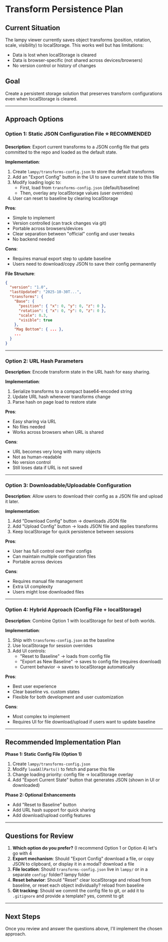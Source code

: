 # Transform Persistence Plan

## Current Situation

The lampy viewer currently saves object transforms (position, rotation, scale, visibility) to localStorage. This works well but has limitations:

- Data is lost when localStorage is cleared
- Data is browser-specific (not shared across devices/browsers)
- No version control or history of changes

## Goal

Create a persistent storage solution that preserves transform configurations even when localStorage is cleared.

---

## Approach Options

### Option 1: Static JSON Configuration File ⭐ **RECOMMENDED**

**Description**: Export current transforms to a JSON config file that gets committed to the repo and loaded as the default state.

**Implementation**:

1. Create `lampy/transforms-config.json` to store the default transforms
2. Add an "Export Config" button in the UI to save current state to this file
3. Modify loading logic to:
   - First, load from `transforms-config.json` (default/baseline)
   - Then, overlay any localStorage values (user overrides)
4. User can reset to baseline by clearing localStorage

**Pros**:

- Simple to implement
- Version controlled (can track changes via git)
- Portable across browsers/devices
- Clear separation between "official" config and user tweaks
- No backend needed

**Cons**:

- Requires manual export step to update baseline
- Users need to download/copy JSON to save their config permanently

**File Structure**:

```json
{
  "version": "1.0",
  "lastUpdated": "2025-10-30T...",
  "transforms": {
    "Base": {
      "position": { "x": 0, "y": 0, "z": 0 },
      "rotation": { "x": 0, "y": 0, "z": 0 },
      "scale": 0.3,
      "visible": true
    },
    "Mag Bottom": { ... },
    ...
  }
}
```

---

### Option 2: URL Hash Parameters

**Description**: Encode transform state in the URL hash for easy sharing.

**Implementation**:

1. Serialize transforms to a compact base64-encoded string
2. Update URL hash whenever transforms change
3. Parse hash on page load to restore state

**Pros**:

- Easy sharing via URL
- No files needed
- Works across browsers when URL is shared

**Cons**:

- URL becomes very long with many objects
- Not as human-readable
- No version control
- Still loses data if URL is not saved

---

### Option 3: Downloadable/Uploadable Configuration

**Description**: Allow users to download their config as a JSON file and upload it later.

**Implementation**:

1. Add "Download Config" button → downloads JSON file
2. Add "Upload Config" button → loads JSON file and applies transforms
3. Keep localStorage for quick persistence between sessions

**Pros**:

- User has full control over their configs
- Can maintain multiple configuration files
- Portable across devices

**Cons**:

- Requires manual file management
- Extra UI complexity
- Users might lose downloaded files

---

### Option 4: Hybrid Approach (Config File + localStorage)

**Description**: Combine Option 1 with localStorage for best of both worlds.

**Implementation**:

1. Ship with `transforms-config.json` as the baseline
2. Use localStorage for session overrides
3. Add UI controls:
   - "Reset to Baseline" → loads from config file
   - "Export as New Baseline" → saves to config file (requires download)
   - Current behavior → saves to localStorage automatically

**Pros**:

- Best user experience
- Clear baseline vs. custom states
- Flexible for both development and user customization

**Cons**:

- Most complex to implement
- Requires UI for file download/upload if users want to update baseline

---

## Recommended Implementation Plan

**Phase 1: Static Config File (Option 1)**

1. Create `lampy/transforms-config.json`
2. Modify `loadAllParts()` to fetch and parse this file
3. Change loading priority: config file → localStorage overlay
4. Add "Export Current State" button that generates JSON (shown in UI or downloaded)

**Phase 2: Optional Enhancements**

- Add "Reset to Baseline" button
- Add URL hash support for quick sharing
- Add download/upload config features

---

## Questions for Review

1. **Which option do you prefer?** (I recommend Option 1 or Option 4) let's go with 4
2. **Export mechanism**: Should "Export Config" download a file, or copy JSON to clipboard, or display it in a modal? download a file
3. **File location**: Should `transforms-config.json` live in `lampy/` or in a separate `config/` folder? lampy folder
4. **Reset behavior**: Should "Reset" clear localStorage and reload from baseline, or reset each object individually? reload from baseline
5. **Git tracking**: Should we commit the config file to git, or add it to `.gitignore` and provide a template? yes, commit to git

---

## Next Steps

Once you review and answer the questions above, I'll implement the chosen approach.
